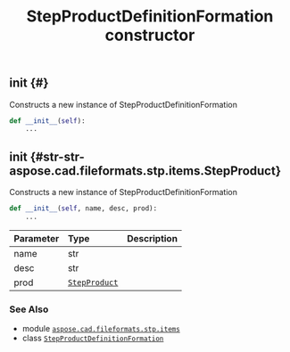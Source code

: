 ﻿---
title: StepProductDefinitionFormation constructor
second_title: Aspose.CAD for Python via .NET API References
description: 
type: docs
weight: 10
url: /python-net/aspose.cad.fileformats.stp.items/stepproductdefinitionformation/__init__/
is_root: false
---

## __init__ {#}

Constructs a new instance of StepProductDefinitionFormation



```python
def __init__(self):
    ...
```




## __init__ {#str-str-aspose.cad.fileformats.stp.items.StepProduct}

Constructs a new instance of StepProductDefinitionFormation



```python
def __init__(self, name, desc, prod):
    ...
```


| Parameter | Type | Description |
| :- | :- | :- |
| name | str |  |
| desc | str |  |
| prod | [`StepProduct`](/cad/python-net/aspose.cad.fileformats.stp.items/stepproduct) |  |



### See Also
* module [`aspose.cad.fileformats.stp.items`](../../)
* class [`StepProductDefinitionFormation`](/cad/python-net/aspose.cad.fileformats.stp.items/stepproductdefinitionformation)
